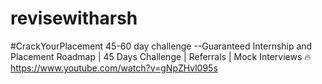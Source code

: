 # revisewitharsh
#CrackYourPlacement 45-60 day challenge
--Guaranteed Internship and Placement Roadmap | 45 Days Challenge | Referrals | Mock Interviews 🔥
https://www.youtube.com/watch?v=gNpZHvl095s
